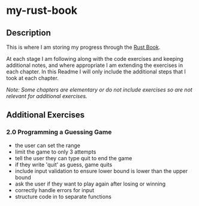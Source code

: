 # my-rust-book

## Description

This is where I am storing my progress through the [Rust Book](https://doc.rust-lang.org/book/).

At each stage I am following along with the code exercises and keeping additional notes, and where appropriate I am extending the exercises in each chapter. In this Readme I will only include the additional steps that I took at each chapter.

*Note: Some chapters are elementary or do not include exercises so are not relevant for additional exercises.* 

## Additional Exercises

### 2.0 Programming a Guessing Game

- the user can set the range
- limit the game to only 3 attempts
- tell the user they can type quit to end the game
- if they write 'quit' as guess, game quits
- include input validation to ensure lower bound is lower than the upper bound
- ask the user if they want to play again after losing or winning
- correctly handle errors for input
- structure code in to separate functions